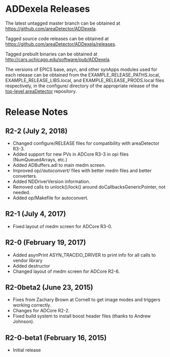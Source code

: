 ADDexela Releases
======================

The latest untagged master branch can be obtained at
https://github.com/areaDetector/ADDexela.

Tagged source code releases can be obtained at 
https://github.com/areaDetector/ADDexela/releases.

Tagged prebuilt binaries can be obtained at
http://cars.uchicago.edu/software/pub/ADDexela.

The versions of EPICS base, asyn, and other synApps modules used for each release can be obtained from 
the EXAMPLE_RELEASE_PATHS.local, EXAMPLE_RELEASE_LIBS.local, and EXAMPLE_RELEASE_PRODS.local
files respectively, in the configure/ directory of the appropriate release of the 
[top-level areaDetector](https://github.com/areaDetector/areaDetector) repository.


Release Notes
=============

R2-2 (July 2, 2018)
----
* Changed configure/RELEASE files for compatibility with areaDetector R3-3.
* Added support for new PVs in ADCore R3-3 in opi files (NumQueuedArrays, etc.)
* Added ADBuffers.adl to main medm screen.
* Improved op/*/autoconvert/* files with better medm files and better converters.
* Added NDDriverVersion information.
* Removed calls to unlock()/lock() around doCallbacksGenericPointer, not needed.
* Added op/Makefile for autoconvert.


R2-1 (July 4, 2017)
----
* Fixed layout of medm screen for ADCore R3-0.

R2-0 (February 19, 2017)
----
* Added asynPrint ASYN_TRACEIO_DRIVER to print info for all calls to vendor library
* Added destructor
* Changed layout of medm screen for ADCore R2-6.


R2-0beta2 (June 23, 2015)
----
* Fixes from Zachary Brown at Cornell to get image modes and triggers working correctly.
* Changes for ADCore R2-2.
* Fixed build system to install boost header files (thanks to Andrew Johnson).


R2-0-beta1 (February 16, 2015)
----
* Initial release

